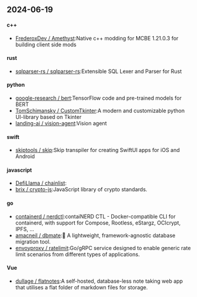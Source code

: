## 2024-06-19
#### c++
* [FrederoxDev / Amethyst](https://github.com/FrederoxDev/Amethyst):Native c++ modding for MCBE 1.21.0.3 for building client side mods
#### rust
* [sqlparser-rs / sqlparser-rs](https://github.com/sqlparser-rs/sqlparser-rs):Extensible SQL Lexer and Parser for Rust
#### python
* [google-research / bert](https://github.com/google-research/bert):TensorFlow code and pre-trained models for BERT
* [TomSchimansky / CustomTkinter](https://github.com/TomSchimansky/CustomTkinter):A modern and customizable python UI-library based on Tkinter
* [landing-ai / vision-agent](https://github.com/landing-ai/vision-agent):Vision agent
#### swift
* [skiptools / skip](https://github.com/skiptools/skip):Skip transpiler for creating SwiftUI apps for iOS and Android
#### javascript
* [DefiLlama / chainlist](https://github.com/DefiLlama/chainlist):
* [brix / crypto-js](https://github.com/brix/crypto-js):JavaScript library of crypto standards.
#### go
* [containerd / nerdctl](https://github.com/containerd/nerdctl):contaiNERD CTL - Docker-compatible CLI for containerd, with support for Compose, Rootless, eStargz, OCIcrypt, IPFS, ...
* [amacneil / dbmate](https://github.com/amacneil/dbmate):🚀 A lightweight, framework-agnostic database migration tool.
* [envoyproxy / ratelimit](https://github.com/envoyproxy/ratelimit):Go/gRPC service designed to enable generic rate limit scenarios from different types of applications.
#### Vue
* [dullage / flatnotes](https://github.com/dullage/flatnotes):A self-hosted, database-less note taking web app that utilises a flat folder of markdown files for storage.
